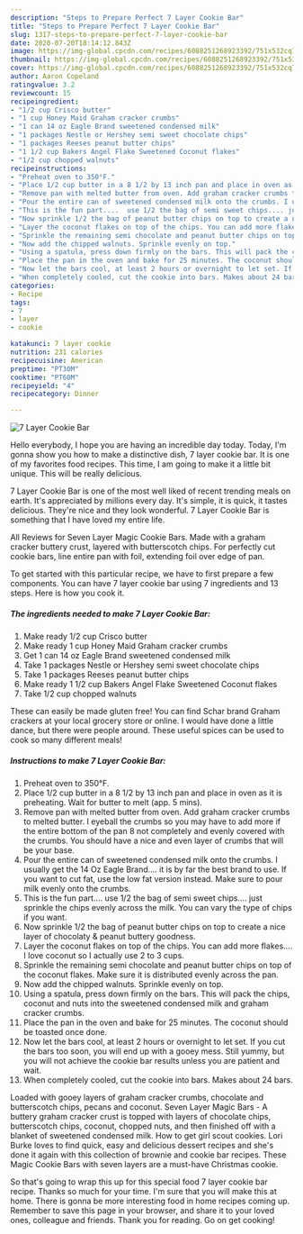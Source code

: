 ```yaml
---
description: "Steps to Prepare Perfect 7 Layer Cookie Bar"
title: "Steps to Prepare Perfect 7 Layer Cookie Bar"
slug: 1317-steps-to-prepare-perfect-7-layer-cookie-bar
date: 2020-07-20T18:14:12.843Z
image: https://img-global.cpcdn.com/recipes/6088251268923392/751x532cq70/7-layer-cookie-bar-recipe-main-photo.jpg
thumbnail: https://img-global.cpcdn.com/recipes/6088251268923392/751x532cq70/7-layer-cookie-bar-recipe-main-photo.jpg
cover: https://img-global.cpcdn.com/recipes/6088251268923392/751x532cq70/7-layer-cookie-bar-recipe-main-photo.jpg
author: Aaron Copeland
ratingvalue: 3.2
reviewcount: 15
recipeingredient:
- "1/2 cup Crisco butter"
- "1 cup Honey Maid Graham cracker crumbs"
- "1 can 14 oz Eagle Brand sweetened condensed milk"
- "1 packages Nestle or Hershey semi sweet chocolate chips"
- "1 packages Reeses peanut butter chips"
- "1 1/2 cup Bakers Angel Flake Sweetened Coconut flakes"
- "1/2 cup chopped walnuts"
recipeinstructions:
- "Preheat oven to 350°F."
- "Place 1/2 cup butter in a 8 1/2 by 13 inch pan and place in oven as it is preheating. Wait for butter to melt (app. 5 mins)."
- "Remove pan with melted butter from oven. Add graham cracker crumbs to melted butter. I eyeball the crumbs so you may have to add more if the entire bottom of the pan 8 not completely and evenly covered with the crumbs. You should have a nice and even layer of crumbs that will be your base."
- "Pour the entire can of sweetened condensed milk onto the crumbs. I usually get the 14 Oz Eagle Brand.... it is by far the best brand to use. If you want to cut fat, use the low fat version instead. Make sure to pour milk evenly onto the crumbs."
- "This is the fun part....  use 1/2 the bag of semi sweet chips.... just sprinkle the chips evenly across the milk. You can vary the type of chips if you want."
- "Now sprinkle 1/2 the bag of peanut butter chips on top to create a nice layer of chocolaty &amp; peanut buttery goodness."
- "Layer the coconut flakes on top of the chips. You can add more flakes.... I love coconut so I actually use 2 to 3 cups."
- "Sprinkle the remaining semi chocolate and peanut butter chips on top of the coconut flakes. Make sure it is distributed evenly across the pan."
- "Now add the chipped walnuts. Sprinkle evenly on top."
- "Using a spatula, press down firmly on the bars. This will pack the chips, coconut and nuts into the sweetened condensed milk and graham cracker crumbs."
- "Place the pan in the oven and bake for 25 minutes. The coconut should be toasted once done."
- "Now let the bars cool, at least 2 hours or overnight to let set. If you cut the bars too soon, you will end up with a gooey mess. Still yummy, but you will not achieve the cookie bar results unless you are patient and wait."
- "When completely cooled, cut the cookie into bars. Makes about 24 bars."
categories:
- Recipe
tags:
- 7
- layer
- cookie

katakunci: 7 layer cookie 
nutrition: 231 calories
recipecuisine: American
preptime: "PT30M"
cooktime: "PT60M"
recipeyield: "4"
recipecategory: Dinner

---
```



![7 Layer Cookie Bar](https://img-global.cpcdn.com/recipes/6088251268923392/751x532cq70/7-layer-cookie-bar-recipe-main-photo.jpg)

Hello everybody, I hope you are having an incredible day today. Today, I'm gonna show you how to make a distinctive dish, 7 layer cookie bar. It is one of my favorites food recipes. This time, I am going to make it a little bit unique. This will be really delicious.

7 Layer Cookie Bar is one of the most well liked of recent trending meals on earth. It's appreciated by millions every day. It's simple, it is quick, it tastes delicious. They're nice and they look wonderful. 7 Layer Cookie Bar is something that I have loved my entire life.

All Reviews for Seven Layer Magic Cookie Bars. Made with a graham cracker buttery crust, layered with butterscotch chips. For perfectly cut cookie bars, line entire pan with foil, extending foil over edge of pan.


To get started with this particular recipe, we have to first prepare a few components. You can have 7 layer cookie bar using 7 ingredients and 13 steps. Here is how you cook it.

<!--inarticleads1-->

##### The ingredients needed to make 7 Layer Cookie Bar:

1. Make ready 1/2 cup Crisco butter
1. Make ready 1 cup Honey Maid Graham cracker crumbs
1. Get 1 can 14 oz Eagle Brand sweetened condensed milk
1. Take 1 packages Nestle or Hershey semi sweet chocolate chips
1. Take 1 packages Reeses peanut butter chips
1. Make ready 1 1/2 cup Bakers Angel Flake Sweetened Coconut flakes
1. Take 1/2 cup chopped walnuts


These can easily be made gluten free! You can find Schar brand Graham crackers at your local grocery store or online. I would have done a little dance, but there were people around. These useful spices can be used to cook so many different meals! 

<!--inarticleads2-->

##### Instructions to make 7 Layer Cookie Bar:

1. Preheat oven to 350°F.
1. Place 1/2 cup butter in a 8 1/2 by 13 inch pan and place in oven as it is preheating. Wait for butter to melt (app. 5 mins).
1. Remove pan with melted butter from oven. Add graham cracker crumbs to melted butter. I eyeball the crumbs so you may have to add more if the entire bottom of the pan 8 not completely and evenly covered with the crumbs. You should have a nice and even layer of crumbs that will be your base.
1. Pour the entire can of sweetened condensed milk onto the crumbs. I usually get the 14 Oz Eagle Brand.... it is by far the best brand to use. If you want to cut fat, use the low fat version instead. Make sure to pour milk evenly onto the crumbs.
1. This is the fun part....  use 1/2 the bag of semi sweet chips.... just sprinkle the chips evenly across the milk. You can vary the type of chips if you want.
1. Now sprinkle 1/2 the bag of peanut butter chips on top to create a nice layer of chocolaty &amp; peanut buttery goodness.
1. Layer the coconut flakes on top of the chips. You can add more flakes.... I love coconut so I actually use 2 to 3 cups.
1. Sprinkle the remaining semi chocolate and peanut butter chips on top of the coconut flakes. Make sure it is distributed evenly across the pan.
1. Now add the chipped walnuts. Sprinkle evenly on top.
1. Using a spatula, press down firmly on the bars. This will pack the chips, coconut and nuts into the sweetened condensed milk and graham cracker crumbs.
1. Place the pan in the oven and bake for 25 minutes. The coconut should be toasted once done.
1. Now let the bars cool, at least 2 hours or overnight to let set. If you cut the bars too soon, you will end up with a gooey mess. Still yummy, but you will not achieve the cookie bar results unless you are patient and wait.
1. When completely cooled, cut the cookie into bars. Makes about 24 bars.


Loaded with gooey layers of graham cracker crumbs, chocolate and butterscotch chips, pecans and coconut. Seven Layer Magic Bars - A buttery graham cracker crust is topped with layers of chocolate chips, butterscotch chips, coconut, chopped nuts, and then finished off with a blanket of sweetened condensed milk. How to get girl scout cookies. Lori Burke loves to find quick, easy and delicious dessert recipes and she&#39;s done it again with this collection of brownie and cookie bar recipes. These Magic Cookie Bars with seven layers are a must-have Christmas cookie. 

So that's going to wrap this up for this special food 7 layer cookie bar recipe. Thanks so much for your time. I'm sure that you will make this at home. There is gonna be more interesting food in home recipes coming up. Remember to save this page in your browser, and share it to your loved ones, colleague and friends. Thank you for reading. Go on get cooking!
